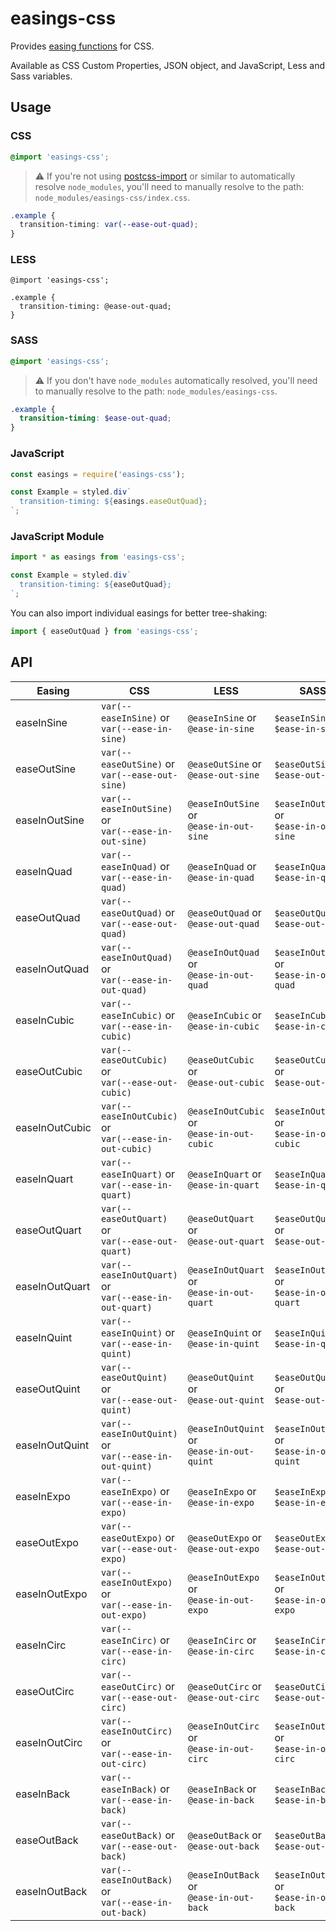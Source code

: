 # easings-css

Provides [easing functions](http://easings.net/) for CSS.

Available as CSS Custom Properties, JSON object, and JavaScript, Less and Sass variables.

## Usage

### CSS

```css
@import 'easings-css';
```

> :warning: If you're not using [postcss-import](https://github.com/postcss/postcss-import) or similar to automatically resolve `node_modules`, you'll need to manually resolve to the path: `node_modules/easings-css/index.css`.

```css
.example {
  transition-timing: var(--ease-out-quad);
}
```

### LESS

```less
@import 'easings-css';
```

```less
.example {
  transition-timing: @ease-out-quad;
}
```

### SASS

```scss
@import 'easings-css';
```

> :warning: If you don't have `node_modules` automatically resolved, you'll need to manually resolve to the path: `node_modules/easings-css`.

```scss
.example {
  transition-timing: $ease-out-quad;
}
```

### JavaScript

```js
const easings = require('easings-css');
```

```js
const Example = styled.div`
  transition-timing: ${easings.easeOutQuad};
`;
```

### JavaScript Module

```js
import * as easings from 'easings-css';
```

```js
const Example = styled.div`
  transition-timing: ${easeOutQuad};
`;
```

You can also import individual easings for better tree-shaking:

```js
import { easeOutQuad } from 'easings-css';
```

## API

| Easing         | CSS                                                        | LESS                                           | SASS                                           | JavaScript       | `cubic-bezier`                                                                                |
| -------------- | ---------------------------------------------------------- | ---------------------------------------------- | ---------------------------------------------- | ---------------- | --------------------------------------------------------------------------------------------- |
| easeInSine     | `var(--easeInSine)` or<br />`var(--ease-in-sine)`          | `@easeInSine` or<br />`@ease-in-sine`          | `$easeInSine` or<br />`$ease-in-sine`          | `easeInSine`     | [`cubic-bezier(0.47, 0, 0.745, 0.715)`](https://cubic-bezier.com/#0.47,0,0.745,0.715)         |
| easeOutSine    | `var(--easeOutSine)` or<br />`var(--ease-out-sine)`        | `@easeOutSine` or<br />`@ease-out-sine`        | `$easeOutSine` or<br />`$ease-out-sine`        | `easeOutSine`    | [`cubic-bezier(0.39, 0.575, 0.565, 1)`](https://cubic-bezier.com/#0.39,0.575,0.565,1)         |
| easeInOutSine  | `var(--easeInOutSine)` or<br />`var(--ease-in-out-sine)`   | `@easeInOutSine` or<br />`@ease-in-out-sine`   | `$easeInOutSine` or<br />`$ease-in-out-sine`   | `easeInOutSine`  | [`cubic-bezier(0.445, 0.05, 0.55, 0.95)`](https://cubic-bezier.com/#0.445,0.05,0.55,0.95)     |
| easeInQuad     | `var(--easeInQuad)` or<br />`var(--ease-in-quad)`          | `@easeInQuad` or<br />`@ease-in-quad`          | `$easeInQuad` or<br />`$ease-in-quad`          | `easeInQuad`     | [`cubic-bezier(0.55, 0.085, 0.68, 0.53)`](https://cubic-bezier.com/#0.55,0.085,0.68,0.53)     |
| easeOutQuad    | `var(--easeOutQuad)` or<br />`var(--ease-out-quad)`        | `@easeOutQuad` or<br />`@ease-out-quad`        | `$easeOutQuad` or<br />`$ease-out-quad`        | `easeOutQuad`    | [`cubic-bezier(0.25, 0.46, 0.45, 0.94)`](https://cubic-bezier.com/#0.25,0.46,0.45,0.94)       |
| easeInOutQuad  | `var(--easeInOutQuad)` or<br />`var(--ease-in-out-quad)`   | `@easeInOutQuad` or<br />`@ease-in-out-quad`   | `$easeInOutQuad` or<br />`$ease-in-out-quad`   | `easeInOutQuad`  | [`cubic-bezier(0.455, 0.03, 0.515, 0.955)`](https://cubic-bezier.com/#0.455,0.03,0.515,0.955) |
| easeInCubic    | `var(--easeInCubic)` or<br />`var(--ease-in-cubic)`        | `@easeInCubic` or<br />`@ease-in-cubic`        | `$easeInCubic` or<br />`$ease-in-cubic`        | `easeInCubic`    | [`cubic-bezier(0.55, 0.055, 0.675, 0.19)`](https://cubic-bezier.com/#0.55,0.055,0.675,0.19)   |
| easeOutCubic   | `var(--easeOutCubic)` or<br />`var(--ease-out-cubic)`      | `@easeOutCubic` or<br />`@ease-out-cubic`      | `$easeOutCubic` or<br />`$ease-out-cubic`      | `easeOutCubic`   | [`cubic-bezier(0.215, 0.61, 0.355, 1)`](https://cubic-bezier.com/#0.215,0.61,0.355,1)         |
| easeInOutCubic | `var(--easeInOutCubic)` or<br />`var(--ease-in-out-cubic)` | `@easeInOutCubic` or<br />`@ease-in-out-cubic` | `$easeInOutCubic` or<br />`$ease-in-out-cubic` | `easeInOutCubic` | [`cubic-bezier(0.645, 0.045, 0.355, 1)`](https://cubic-bezier.com/#0.645,0.045,0.355,1)       |
| easeInQuart    | `var(--easeInQuart)` or<br />`var(--ease-in-quart)`        | `@easeInQuart` or<br />`@ease-in-quart`        | `$easeInQuart` or<br />`$ease-in-quart`        | `easeInQuart`    | [`cubic-bezier(0.895, 0.03, 0.685, 0.22)`](https://cubic-bezier.com/#0.895,0.03,0.685,0.22)   |
| easeOutQuart   | `var(--easeOutQuart)` or<br />`var(--ease-out-quart)`      | `@easeOutQuart` or<br />`@ease-out-quart`      | `$easeOutQuart` or<br />`$ease-out-quart`      | `easeOutQuart`   | [`cubic-bezier(0.165, 0.84, 0.44, 1)`](https://cubic-bezier.com/#0.165,0.84,0.44,1)           |
| easeInOutQuart | `var(--easeInOutQuart)` or<br />`var(--ease-in-out-quart)` | `@easeInOutQuart` or<br />`@ease-in-out-quart` | `$easeInOutQuart` or<br />`$ease-in-out-quart` | `easeInOutQuart` | [`cubic-bezier(0.77, 0, 0.175, 1)`](https://cubic-bezier.com/#0.77,0,0.175,1)                 |
| easeInQuint    | `var(--easeInQuint)` or<br />`var(--ease-in-quint)`        | `@easeInQuint` or<br />`@ease-in-quint`        | `$easeInQuint` or<br />`$ease-in-quint`        | `easeInQuint`    | [`cubic-bezier(0.755, 0.05, 0.855, 0.06)`](https://cubic-bezier.com/#0.755,0.05,0.855,0.06)   |
| easeOutQuint   | `var(--easeOutQuint)` or<br />`var(--ease-out-quint)`      | `@easeOutQuint` or<br />`@ease-out-quint`      | `$easeOutQuint` or<br />`$ease-out-quint`      | `easeOutQuint`   | [`cubic-bezier(0.23, 1, 0.32, 1)`](https://cubic-bezier.com/#0.23,1,0.32,1)                   |
| easeInOutQuint | `var(--easeInOutQuint)` or<br />`var(--ease-in-out-quint)` | `@easeInOutQuint` or<br />`@ease-in-out-quint` | `$easeInOutQuint` or<br />`$ease-in-out-quint` | `easeInOutQuint` | [`cubic-bezier(0.86, 0, 0.07, 1)`](https://cubic-bezier.com/#0.86,0,0.07,1)                   |
| easeInExpo     | `var(--easeInExpo)` or<br />`var(--ease-in-expo)`          | `@easeInExpo` or<br />`@ease-in-expo`          | `$easeInExpo` or<br />`$ease-in-expo`          | `easeInExpo`     | [`cubic-bezier(0.95, 0.05, 0.795, 0.035)`](https://cubic-bezier.com/#0.95,0.05,0.795,0.035)   |
| easeOutExpo    | `var(--easeOutExpo)` or<br />`var(--ease-out-expo)`        | `@easeOutExpo` or<br />`@ease-out-expo`        | `$easeOutExpo` or<br />`$ease-out-expo`        | `easeOutExpo`    | [`cubic-bezier(0.19, 1, 0.22, 1)`](https://cubic-bezier.com/#0.19,1,0.22,1)                   |
| easeInOutExpo  | `var(--easeInOutExpo)` or<br />`var(--ease-in-out-expo)`   | `@easeInOutExpo` or<br />`@ease-in-out-expo`   | `$easeInOutExpo` or<br />`$ease-in-out-expo`   | `easeInOutExpo`  | [`cubic-bezier(1, 0, 0, 1)`](https://cubic-bezier.com/#1,0,0,1)                               |
| easeInCirc     | `var(--easeInCirc)` or<br />`var(--ease-in-circ)`          | `@easeInCirc` or<br />`@ease-in-circ`          | `$easeInCirc` or<br />`$ease-in-circ`          | `easeInCirc`     | [`cubic-bezier(0.6, 0.04, 0.98, 0.335)`](https://cubic-bezier.com/#0.6,0.04,0.98,0.335)       |
| easeOutCirc    | `var(--easeOutCirc)` or<br />`var(--ease-out-circ)`        | `@easeOutCirc` or<br />`@ease-out-circ`        | `$easeOutCirc` or<br />`$ease-out-circ`        | `easeOutCirc`    | [`cubic-bezier(0.075, 0.82, 0.165, 1)`](https://cubic-bezier.com/#0.075,0.82,0.165,1)         |
| easeInOutCirc  | `var(--easeInOutCirc)` or<br />`var(--ease-in-out-circ)`   | `@easeInOutCirc` or<br />`@ease-in-out-circ`   | `$easeInOutCirc` or<br />`$ease-in-out-circ`   | `easeInOutCirc`  | [`cubic-bezier(0.785, 0.135, 0.15, 0.86)`](https://cubic-bezier.com/#0.785,0.135,0.15,0.86)   |
| easeInBack     | `var(--easeInBack)` or<br />`var(--ease-in-back)`          | `@easeInBack` or<br />`@ease-in-back`          | `$easeInBack` or<br />`$ease-in-back`          | `easeInBack`     | [`cubic-bezier(0.6, -0.28, 0.735, 0.045)`](https://cubic-bezier.com/#0.6,-0.28,0.735,0.045)   |
| easeOutBack    | `var(--easeOutBack)` or<br />`var(--ease-out-back)`        | `@easeOutBack` or<br />`@ease-out-back`        | `$easeOutBack` or<br />`$ease-out-back`        | `easeOutBack`    | [`cubic-bezier(0.175, 0.885, 0.32, 1.275)`](https://cubic-bezier.com/#0.175,0.885,0.32,1.275) |
| easeInOutBack  | `var(--easeInOutBack)` or<br />`var(--ease-in-out-back)`   | `@easeInOutBack` or<br />`@ease-in-out-back`   | `$easeInOutBack` or<br />`$ease-in-out-back`   | `easeInOutBack`  | [`cubic-bezier(0.68, -0.55, 0.265, 1.55)`](https://cubic-bezier.com/#0.68,-0.55,0.265,1.55)   |
